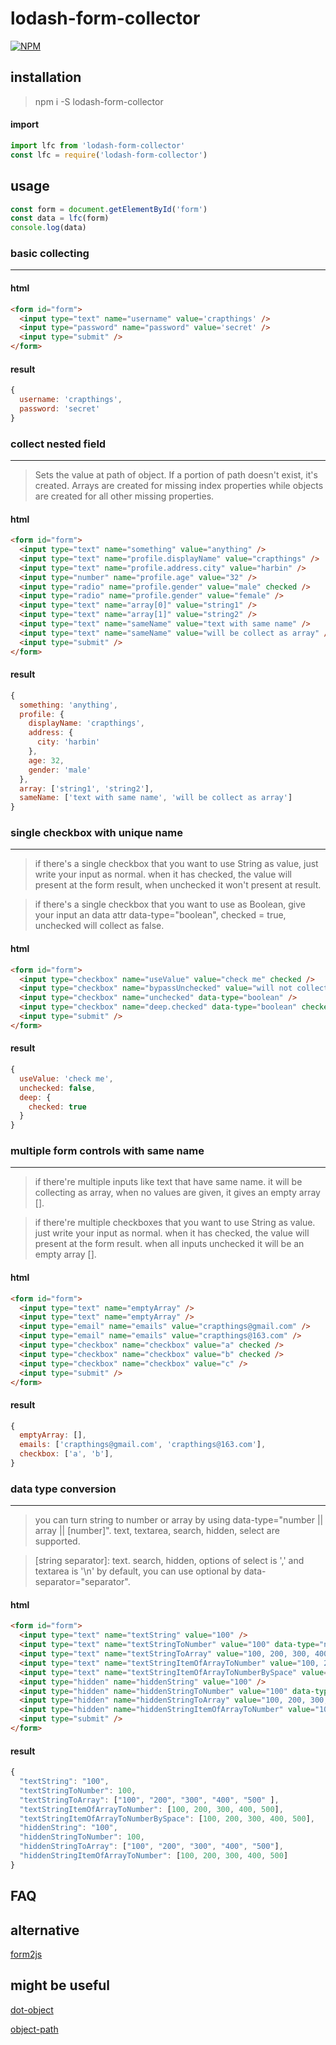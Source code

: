# lodash-form-collector

[![NPM](https://nodei.co/npm/lodash-form-collector.png?downloads=true&downloadRank=true&stars=true)](https://nodei.co/npm/lodash-form-collector/)

## installation

> npm i -S lodash-form-collector

#### import

```js
import lfc from 'lodash-form-collector'
const lfc = require('lodash-form-collector')
```

## usage

```js
const form = document.getElementById('form')
const data = lfc(form)
console.log(data)
```

### basic collecting
------

#### html

```html
<form id="form">
  <input type="text" name="username" value='crapthings' />
  <input type="password" name="password" value='secret' />
  <input type="submit" />
</form>
```

#### result

```js
{
  username: 'crapthings',
  password: 'secret'
}
```

### collect nested field
------

> Sets the value at path of object. If a portion of path doesn't exist, it's created.
> Arrays are created for missing index properties while objects are created for all other missing properties.

#### html

```html
<form id="form">
  <input type="text" name="something" value="anything" />
  <input type="text" name="profile.displayName" value="crapthings" />
  <input type="text" name="profile.address.city" value="harbin" />
  <input type="number" name="profile.age" value="32" />
  <input type="radio" name="profile.gender" value="male" checked />
  <input type="radio" name="profile.gender" value="female" />
  <input type="text" name="array[0]" value="string1" />
  <input type="text" name="array[1]" value="string2" />
  <input type="text" name="sameName" value="text with same name" />
  <input type="text" name="sameName" value="will be collect as array" />
  <input type="submit" />
</form>
```

#### result

```js
{
  something: 'anything',
  profile: {
    displayName: 'crapthings',
    address: {
      city: 'harbin'
    },
    age: 32,
    gender: 'male'
  },
  array: ['string1', 'string2'],
  sameName: ['text with same name', 'will be collect as array']
}
```

### single checkbox with unique name
------

> if there's a single checkbox that you want to use String as value, just write your input as normal.
when it has checked, the value will present at the form result, when unchecked it won't present at result.

> if there's a single checkbox that you want to use as Boolean, give your input an data attr data-type="boolean",
checked = true, unchecked will collect as false.

#### html

```html
<form id="form">
  <input type="checkbox" name="useValue" value="check me" checked />
  <input type="checkbox" name="bypassUnchecked" value="will not collect me" />
  <input type="checkbox" name="unchecked" data-type="boolean" />
  <input type="checkbox" name="deep.checked" data-type="boolean" checked />
  <input type="submit" />
</form>
```

#### result

```js
{
  useValue: 'check me',
  unchecked: false,
  deep: {
    checked: true
  }
}
```

### multiple form controls with same name
------

> if there're multiple inputs like text that have same name.
it will be collecting as array, when no values are given, it gives an empty array [].

> if there're multiple checkboxes that you want to use String as value. just write your input as normal.
when it has checked, the value will present at the form result.
when all inputs unchecked it will be an empty array [].

#### html

```html
<form id="form">
  <input type="text" name="emptyArray" />
  <input type="text" name="emptyArray" />
  <input type="email" name="emails" value="crapthings@gmail.com" />
  <input type="email" name="emails" value="crapthings@163.com" />
  <input type="checkbox" name="checkbox" value="a" checked />
  <input type="checkbox" name="checkbox" value="b" checked />
  <input type="checkbox" name="checkbox" value="c" />
  <input type="submit" />
</form>
```

#### result

```js
{
  emptyArray: [],
  emails: ['crapthings@gmail.com', 'crapthings@163.com'],
  checkbox: ['a', 'b'],
}
```

### data type conversion
------

> you can turn string to number or array by using data-type="number || array || [number]".
text, textarea, search, hidden, select are supported.

> [string separator]: text. search, hidden, options of select is ',' and textarea is '\n' by default,
you can use optional by data-separator="separator".

#### html

```html
<form id="form">
  <input type="text" name="textString" value="100" />
  <input type="text" name="textStringToNumber" value="100" data-type="number" />
  <input type="text" name="textStringToArray" value="100, 200, 300, 400, 500" data-type="array" />
  <input type="text" name="textStringItemOfArrayToNumber" value="100, 200, 300, 400, 500" data-type="[number]" />
  <input type="text" name="textStringItemOfArrayToNumberBySpace" value="100 200 300 400 500" data-type="[number]" data-separator=" " />
  <input type="hidden" name="hiddenString" value="100" />
  <input type="hidden" name="hiddenStringToNumber" value="100" data-type="number" />
  <input type="hidden" name="hiddenStringToArray" value="100, 200, 300, 400, 500" data-type="array" />
  <input type="hidden" name="hiddenStringItemOfArrayToNumber" value="100, 200, 300, 400, 500" data-type="[number]" />
  <input type="submit" />
</form>
```

#### result

```js
{
  "textString": "100",
  "textStringToNumber": 100,
  "textStringToArray": ["100", "200", "300", "400", "500" ],
  "textStringItemOfArrayToNumber": [100, 200, 300, 400, 500],
  "textStringItemOfArrayToNumberBySpace": [100, 200, 300, 400, 500],
  "hiddenString": "100",
  "hiddenStringToNumber": 100,
  "hiddenStringToArray": ["100", "200", "300", "400", "500"],
  "hiddenStringItemOfArrayToNumber": [100, 200, 300, 400, 500]
}
```

## FAQ

## alternative

[form2js](https://github.com/maxatwork/form2js)

## might be useful

[dot-object](https://github.com/rhalff/dot-object)

[object-path](https://github.com/mariocasciaro/object-path)
